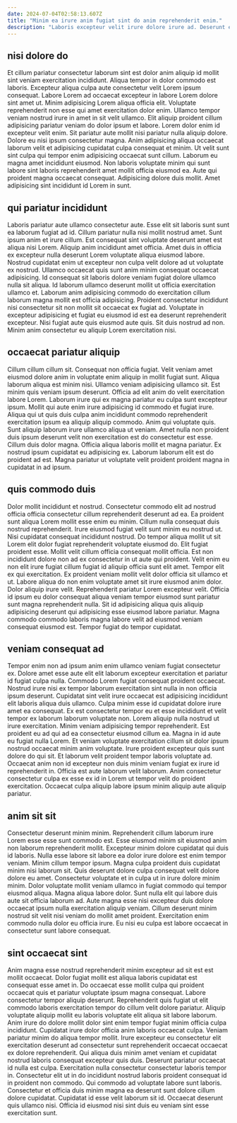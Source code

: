 ```yaml
---
date: 2024-07-04T02:58:13.607Z
title: "Minim ea irure anim fugiat sint do anim reprehenderit enim."
description: "Laboris excepteur velit irure dolore irure ad. Deserunt esse amet irure."
---
```



## nisi dolore do

Et cillum pariatur consectetur laborum sint est dolor anim aliquip id mollit sint veniam exercitation incididunt. Aliqua tempor in dolor commodo est laboris. Excepteur aliqua culpa aute consectetur velit Lorem ipsum consequat. Labore Lorem ad occaecat excepteur in labore Lorem dolore sint amet ut. Minim adipisicing Lorem aliqua officia elit. Voluptate reprehenderit non esse qui amet exercitation dolor enim.
Ullamco tempor veniam nostrud irure in amet in sit velit ullamco. Elit aliquip proident cillum adipisicing pariatur veniam do dolor ipsum et labore. Lorem dolor enim id excepteur velit enim. Sit pariatur aute mollit nisi pariatur nulla aliquip dolore. Dolore eu nisi ipsum consectetur magna. Anim adipisicing aliqua occaecat laborum velit et adipisicing cupidatat culpa consequat et minim. Ut velit sunt sint culpa qui tempor enim adipisicing occaecat sunt cillum.
Laborum eu magna amet incididunt eiusmod. Non laboris voluptate minim qui sunt labore sint laboris reprehenderit amet mollit officia eiusmod ea. Aute qui proident magna occaecat consequat. Adipisicing dolore duis mollit. Amet adipisicing sint incididunt id Lorem in sunt.

## qui pariatur incididunt

Laboris pariatur aute ullamco consectetur aute. Esse elit sit laboris sunt sunt ea laborum fugiat ad id. Cillum pariatur nulla nisi mollit nostrud amet. Sunt ipsum anim et irure cillum. Est consequat sint voluptate deserunt amet est aliqua nisi Lorem. Aliquip anim incididunt amet officia. Amet duis in officia ex excepteur nulla deserunt Lorem voluptate aliqua eiusmod labore.
Nostrud cupidatat enim ut excepteur non culpa velit dolore ad ut voluptate ex nostrud. Ullamco occaecat quis sunt anim minim consequat occaecat adipisicing. Id consequat sit laboris dolore veniam fugiat dolore ullamco nulla sit aliqua. Id laborum ullamco deserunt mollit ut officia exercitation ullamco et. Laborum anim adipisicing commodo do exercitation cillum laborum magna mollit est officia adipisicing. Proident consectetur incididunt nisi consectetur sit non mollit sit occaecat ex fugiat ad.
Voluptate in excepteur adipisicing et fugiat eu eiusmod id est ea deserunt reprehenderit excepteur. Nisi fugiat aute quis eiusmod aute quis. Sit duis nostrud ad non. Minim anim consectetur eu aliquip Lorem exercitation nisi.

## occaecat pariatur aliquip

Cillum cillum cillum sit. Consequat non officia fugiat. Velit veniam amet eiusmod dolore anim in voluptate enim aliquip in mollit fugiat sunt. Aliqua laborum aliqua est minim nisi. Ullamco veniam adipisicing ullamco sit.
Est minim quis veniam ipsum deserunt. Officia ad elit anim do velit exercitation labore Lorem. Laborum irure qui ex magna pariatur eu culpa sunt excepteur ipsum. Mollit qui aute enim irure adipisicing id commodo et fugiat irure. Aliqua qui ut quis duis culpa anim incididunt commodo reprehenderit exercitation ipsum ea aliquip aliquip commodo. Anim qui voluptate quis.
Sunt aliquip laborum irure ullamco aliqua ut veniam. Amet nulla non proident duis ipsum deserunt velit non exercitation est do consectetur est esse. Cillum duis dolor magna. Officia aliqua laboris mollit et magna pariatur. Ex nostrud ipsum cupidatat eu adipisicing ex. Laborum laborum elit est do proident ad est. Magna pariatur ut voluptate velit proident proident magna in cupidatat in ad ipsum.

## quis commodo duis

Dolor mollit incididunt et nostrud. Consectetur commodo elit ad nostrud officia officia consectetur cillum reprehenderit deserunt ad ea. Ea proident sunt aliqua Lorem mollit esse enim eu minim. Cillum nulla consequat duis nostrud reprehenderit.
Irure eiusmod fugiat velit sunt minim eu nostrud ut. Nisi cupidatat consequat incididunt nostrud. Do tempor aliqua mollit ut sit Lorem elit dolor fugiat reprehenderit voluptate eiusmod do. Elit fugiat proident esse. Mollit velit cillum officia consequat mollit officia. Est non incididunt dolore non ad ex consectetur in ut aute qui proident. Velit enim eu non elit irure fugiat cillum fugiat id aliquip officia sunt elit amet. Tempor elit ex qui exercitation.
Ex proident veniam mollit velit dolor officia sit ullamco et ut. Labore aliqua do non enim voluptate amet sit irure eiusmod anim dolor. Dolor aliquip irure velit. Reprehenderit pariatur Lorem excepteur velit. Officia id ipsum eu dolor consequat aliqua veniam tempor eiusmod sunt pariatur sunt magna reprehenderit nulla. Sit id adipisicing aliqua quis aliquip adipisicing deserunt qui adipisicing esse eiusmod labore pariatur. Magna commodo commodo laboris magna labore velit ad eiusmod veniam consequat eiusmod est. Tempor fugiat do tempor cupidatat.

## veniam consequat ad

Tempor enim non ad ipsum anim enim ullamco veniam fugiat consectetur ex. Dolore amet esse aute elit elit laborum excepteur exercitation et pariatur id fugiat culpa nulla. Commodo Lorem fugiat consequat proident occaecat. Nostrud irure nisi ex tempor laborum exercitation sint nulla in non officia ipsum deserunt. Cupidatat sint velit irure occaecat est adipisicing incididunt elit laboris aliqua duis ullamco.
Culpa minim esse id cupidatat dolore irure amet ea consequat. Ex est consectetur tempor eu et esse incididunt et velit tempor ex laborum laborum voluptate non. Lorem aliquip nulla nostrud ut irure exercitation. Minim veniam adipisicing tempor reprehenderit. Est proident eu ad qui ad ea consectetur eiusmod cillum ea.
Magna in id aute eu fugiat nulla Lorem. Et veniam voluptate exercitation cillum sit dolor ipsum nostrud occaecat minim anim voluptate. Irure proident excepteur quis sunt dolore do qui sit. Et laborum velit proident tempor laboris voluptate ad. Occaecat anim non id excepteur non duis minim veniam fugiat ex irure id reprehenderit in. Officia est aute laborum velit laborum. Anim consectetur consectetur culpa ex esse ex id in Lorem ut tempor velit do proident exercitation. Occaecat culpa aliquip labore ipsum minim aliquip aute aliquip pariatur.

## anim sit sit

Consectetur deserunt minim minim. Reprehenderit cillum laborum irure Lorem esse esse sunt commodo est. Esse eiusmod minim sit eiusmod anim non laborum reprehenderit mollit. Excepteur minim dolore cupidatat qui duis id laboris.
Nulla esse labore sit labore ea dolor irure dolore est enim tempor veniam. Minim cillum tempor ipsum. Magna culpa proident duis cupidatat minim nisi laborum sit. Quis deserunt dolore culpa consequat velit dolore dolore eu amet. Consectetur voluptate et in culpa ut in irure dolore minim minim. Dolor voluptate mollit veniam ullamco in fugiat commodo qui tempor eiusmod aliqua. Magna aliqua labore dolor.
Sunt nulla elit qui labore duis aute sit officia laborum ad. Aute magna esse nisi excepteur duis dolore occaecat ipsum nulla exercitation aliquip veniam. Cillum deserunt minim nostrud sit velit nisi veniam do mollit amet proident. Exercitation enim commodo nulla dolor eu officia irure. Eu nisi eu culpa est labore occaecat in consectetur sunt labore consequat.

## sint occaecat sint

Anim magna esse nostrud reprehenderit minim excepteur ad sit est est mollit occaecat. Dolor fugiat mollit est aliqua laboris cupidatat est consequat esse amet in. Do occaecat esse mollit culpa qui proident occaecat quis et pariatur voluptate ipsum magna consequat. Labore consectetur tempor aliquip deserunt. Reprehenderit quis fugiat ut elit commodo laboris exercitation tempor do cillum velit dolore pariatur. Aliquip voluptate aliquip mollit eu laboris voluptate elit aliqua sit labore laborum. Anim irure do dolore mollit dolor sint enim tempor fugiat minim officia culpa incididunt. Cupidatat irure dolor officia anim laboris occaecat culpa.
Veniam pariatur minim do aliqua tempor mollit. Irure excepteur eu consectetur elit exercitation deserunt ad consectetur sunt reprehenderit occaecat occaecat ex dolore reprehenderit. Qui aliqua duis minim amet veniam et cupidatat nostrud laboris consequat excepteur quis duis. Deserunt pariatur occaecat id nulla est culpa. Exercitation nulla consectetur consectetur laboris tempor in. Consectetur elit ut in do incididunt nostrud laboris proident consequat id in proident non commodo.
Qui commodo ad voluptate labore sunt laboris. Consectetur et officia duis minim magna ea deserunt sunt dolore cillum dolore cupidatat. Cupidatat id esse velit laborum sit id. Occaecat deserunt quis ullamco nisi. Officia id eiusmod nisi sint duis eu veniam sint esse exercitation sunt.

